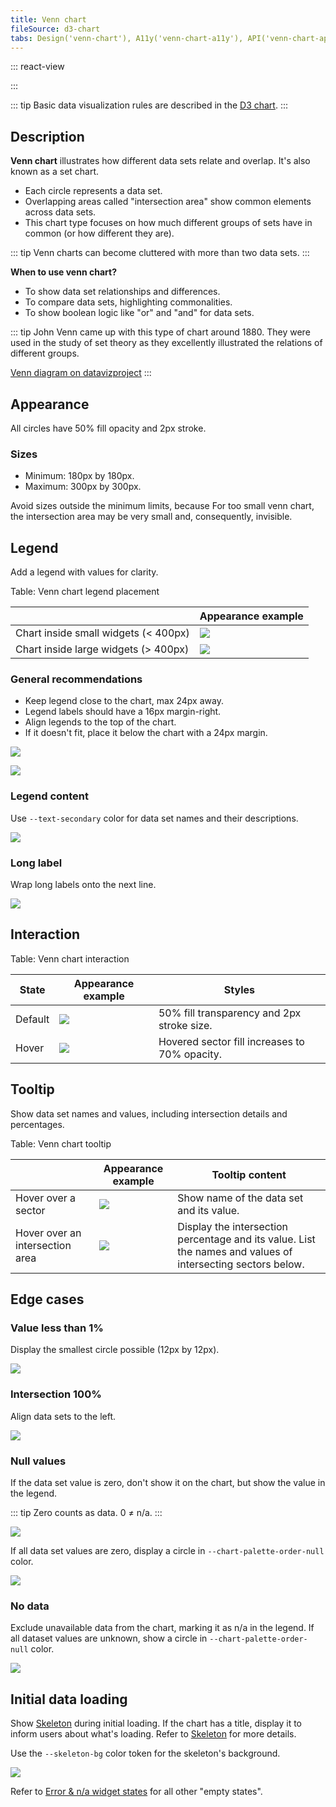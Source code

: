 ```yaml
---
title: Venn chart
fileSource: d3-chart
tabs: Design('venn-chart'), A11y('venn-chart-a11y'), API('venn-chart-api'), Examples('venn-chart-d3-code'), Changelog('d3-chart-changelog')
---
```


::: react-view

<script lang="tsx">
import React from 'react';
import PlaygroundGeneration from '@components/PlaygroundGeneration';
import { chartPlayground } from '@components/ChartPlayground';
import { Chart, VennChartProps } from '@semcore/d3-chart';

const data = {
  G: 200,
  F: 200,
  C: 500,
  U: 1,
  'G/F': 100,
  'G/C': 100,
  'F/C': 100,
  'G/F/C': 100,
};

const App = PlaygroundGeneration((preview) => {
  const { select, radio, label, bool } = preview('Chart.Venn');

  const {
    direction,
    alignItems,
    justifyContent,
    showLegend,
    showXAxis,
    showYAxis,
    showTooltip,
    legendProps,
    patterns,
  } = chartPlayground({ select, radio, label, bool });

  legendProps.legendMap = {
    G: { label: 'Good' },
    F: { label: 'Fast' },
    C: { label: 'Clean' },
    U: { label: 'Uniq' },
  };

  const chartProps: VennChartProps = {
    data,
    plotWidth: 300,
    plotHeight: 300,
    direction,
    showTooltip,
    showXAxis,
    showYAxis,
    alignItems,
    justifyContent,
    patterns,
  };

  if (showLegend) {
    chartProps.legendProps = legendProps;
  } else {
    chartProps.showLegend = false;
  }

  return <Chart.Venn {...chartProps} />;
}, {filterProps: ['data']});

</script>

:::

::: tip
Basic data visualization rules are described in the [D3 chart](/data-display/d3-chart/d3-chart).
:::

## Description

**Venn chart** illustrates how different data sets relate and overlap. It's also known as a set chart.

- Each circle represents a data set.
- Overlapping areas called "intersection area" show common elements across data sets.
- This chart type focuses on how much different groups of sets have in common (or how different they are).

::: tip
Venn charts can become cluttered with more than two data sets.
:::

**When to use venn chart?**

- To show data set relationships and differences.
- To compare data sets, highlighting commonalities.
- To show boolean logic like "or" and "and" for data sets.

::: tip
John Venn came up with this type of chart around 1880. They were used in the study of set theory as they excellently illustrated the relations of different groups.

[Venn diagram on datavizproject](https://datavizproject.com/data-type/venn-diagram/)
:::

## Appearance

All circles have 50% fill opacity and 2px stroke.

### Sizes

- Minimum: 180px by 180px.
- Maximum: 300px by 300px.

Avoid sizes outside the minimum limits, because For too small venn chart, the intersection area may be very small and, consequently, invisible.

## Legend

Add a legend with values for clarity.


Table: Venn chart legend placement

|                                      | Appearance example         |
| ------------------------------------ | -------------------------- |
| Chart inside small widgets (< 400px) | ![](static/venn-small.png) |
| Chart inside large widgets (> 400px) | ![](static/venn-big.png)   |

### General recommendations

- Keep legend close to the chart, max 24px away.
- Legend labels should have a 16px margin-right.
- Align legends to the top of the chart.
- If it doesn't fit, place it below the chart with a 24px margin.

![](static/venn-margins2.png)

![](static/venn-margins3.png)

### Legend content

Use `--text-secondary` color for data set names and their descriptions.

![](static/venn-legend.png)

### Long label

Wrap long labels onto the next line.

![](static/venn-legend-long.png)

## Interaction

Table: Venn chart interaction

| State   | Appearance example                         | Styles                        |
| ------- | ------------------------------------------ | ----------------------------- |
| Default | ![](static/venn-big.png) | 50% fill transparency and 2px stroke size.      |
| Hover   | ![](static/venn-hover.png) | Hovered sector fill increases to 70% opacity. |

## Tooltip

Show data set names and values, including intersection details and percentages.

Table: Venn chart tooltip

|                                           | Appearance example                          | Tooltip content                                                                                                                                        |
| ----------------------------------------- | ------------------------------------------- | ------------------------------------------------------------------------------------------------------------------------------------------------------ |
| Hover over a sector                    | ![](static/venn-hover.png)  | Show name of the data set and its value.    |
| Hover over an intersection area | ![](static/venn-hover2.png) | Display the intersection percentage and its value. List the names and values of intersecting sectors below.|

## Edge cases

### Value less than 1%

Display the smallest circle possible (12px by 12px).

![](static/venn-min.png)

### Intersection 100%

Align data sets to the left.

![](static/venn-100-per-cent.png)

### Null values

If the data set value is zero, don't show it on the chart, but show the value in the legend.

::: tip
Zero counts as data. 0 ≠ n/a.
:::

![](static/venn-null.png)

If all data set values are zero, display a circle in `--chart-palette-order-null` color.

![](static/venn-null-2.png)

### No data

Exclude unavailable data from the chart, marking it as n/a in the legend. If all dataset values are unknown, show a circle in `--chart-palette-order-null` color.

![](static/venn-na.png)

## Initial data loading

Show [Skeleton](/components/skeleton/skeleton) during initial loading. If the chart has a title, display it to inform users about what's loading. Refer to [Skeleton](/components/skeleton/skeleton) for more details.

Use the `--skeleton-bg` color token for the skeleton's background.

![](static/venn-skeleton.png)

Refer to [Error & n/a widget states](/components/widget-empty/widget-empty) for all other "empty states".
